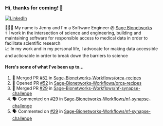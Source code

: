 ### Hi, thanks for coming! 👋
[![LinkedIn](https://img.shields.io/badge/-Jenny_V._Medina-0A66C2?style=flat-square?&logo=LinkedIn&logoColor=white)](https://www.linkedin.com/in/jenny-v-medina-a53a0332/)

👩🏻‍💻 My name is Jenny and I'm a Software Engineer @ [Sage Bionetworks](https://sagebionetworks.org/)\
⚕️ I work in the intersection of science and engineering, building and maintaining software for responsible access to medical data in order to facilitate scientific research\
📈 In my work and in my personal life, I advocate for making data accessible and actionable in order to break down the barriers to science

#### Here's some of what I've been up to...

<!--START_SECTION:activity-->
1. 🎉 Merged PR [#52](https://github.com/Sage-Bionetworks-Workflows/orca-recipes/pull/52) in [Sage-Bionetworks-Workflows/orca-recipes](https://github.com/Sage-Bionetworks-Workflows/orca-recipes)
2. 💪 Opened PR [#52](https://github.com/Sage-Bionetworks-Workflows/orca-recipes/pull/52) in [Sage-Bionetworks-Workflows/orca-recipes](https://github.com/Sage-Bionetworks-Workflows/orca-recipes)
3. 🎉 Merged PR [#29](https://github.com/Sage-Bionetworks-Workflows/nf-synapse-challenge/pull/29) in [Sage-Bionetworks-Workflows/nf-synapse-challenge](https://github.com/Sage-Bionetworks-Workflows/nf-synapse-challenge)
4. 🗣 Commented on [#29](https://github.com/Sage-Bionetworks-Workflows/nf-synapse-challenge/pull/29#issuecomment-2102981633) in [Sage-Bionetworks-Workflows/nf-synapse-challenge](https://github.com/Sage-Bionetworks-Workflows/nf-synapse-challenge)
5. 🗣 Commented on [#29](https://github.com/Sage-Bionetworks-Workflows/nf-synapse-challenge/pull/29#issuecomment-2101786346) in [Sage-Bionetworks-Workflows/nf-synapse-challenge](https://github.com/Sage-Bionetworks-Workflows/nf-synapse-challenge)
<!--END_SECTION:activity-->
